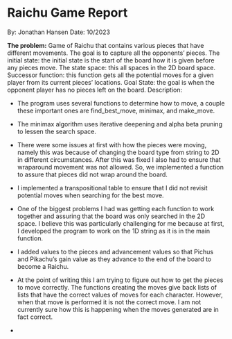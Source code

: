 # Raichu Game Report
By: Jonathan Hansen
Date: 10/2023

**The problem:**
Game of Raichu that contains various pieces that have different movements. The goal is to capture all the opponents’ pieces. The initial state: the initial state is the start of the board how it is given before any pieces move. The state space: this all spaces in the 2D board space. Successor function: this function gets all the potential moves for a given player from its current pieces’ locations. Goal State: the goal is when the opponent player has no pieces left on the board. Description:

- The program uses several functions to determine how to move, a couple these important ones are find_best_move, minimax, and make_move.
- The minimax algorithm uses iterative deepening and alpha beta pruning to lessen the search space.
- There were some issues at first with how the pieces were moving, namely this was because of changing the board type from string to 2D in different circumstances. After this was fixed I also had to ensure that wraparound movement was not allowed. So, we implemented a function to assure that pieces did not wrap around the board.
- I implemented a transpositional table to ensure that I did not revisit potential moves when searching for the best move.
- One of the biggest problems I had was getting each function to work together and assuring that the board was only searched in the 2D space. I believe this was particularly challenging for me because at first, I developed the program to work on the 1D string as it is in the main function.
- I added values to the pieces and advancement values so that Pichus and Pikachu’s gain value as they advance to the end of the board to become a Raichu.
- At the point of writing this I am trying to figure out how to get the pieces to move correctly. The functions creating the moves give back lists of lists that have the correct values of moves for each character. However, when that move is performed it is not the correct move. I am not currently sure how this is happening when the moves generated are in fact correct.

- 
